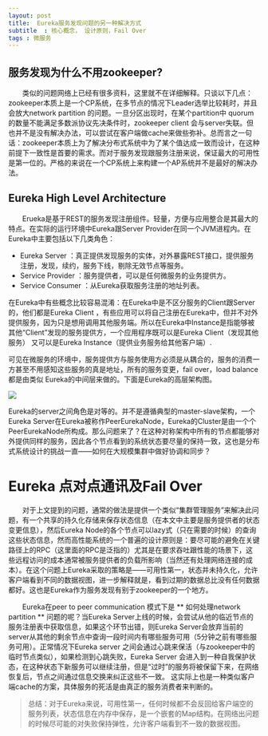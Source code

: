 ```yaml
---
layout: post
title:  Eureka服务发现问题的另一种解决方式
subtitle  : 核心概念， 设计原则，Fail Over
tags : 微服务
---
```


## 服务发现为什么不用zookeeper?

&emsp;&emsp;类似的问题网络上已经有很多资料，这里就不在详细解释。只谈以下几点： zookeeper本质上是一个CP系统，在多节点的情况下Leader选举比较耗时，并且会放大network partition 的问题。一旦分区出现时，在某个partition中 quorum 的数量不能满足多数派协议先决条件时，zookeeper client 会与server失联。但也并不是没有解决办法，可以尝试在客户端做cache来做些弥补。总而言之一句话：zookeeper本质上为了解决分布式系统中为了某个值达成一致而设计，在这种前提下一致性是首要的需求。而对于服务发现跟服务注册来说，保证最大的可用性是第一位的。严格的来说在一个CP系统上来构建一个AP系统并不是最好的解决办法。

## Eureka High Level Architecture

&emsp;&emsp;Erueka是基于REST的服务发现注册组件。轻量，方便与应用整合是其最大的特点。在实际的运行环境中Eureka跟Server Provider在同一个JVM进程内。在Eureka中主要包括以下几类角色：
*  Eureka Server ：真正提供发现服务的实体，对外暴露REST接口，提供服务注册，发现，续约，服务下线，剔除无效节点等服务。
*  Service Provider ：服务提供者，可以是任何微服务的业务提供方。
*  Service Consumer ：从Eureka获取服务注册的地址列表。

在Eureka中有些概念比较容易混淆：在Eureka中是不区分服务的Client跟Server的，他们都是Eureka Client ，有些应用可以将自己注册在Eureka中，但并不对外提供服务，因为只是想用调用其他服务端。所以在Eureka中Instance是指能够被其他“Client”发现的服务提供方，一个应用程序既可以是Eureka Client（发现其他服务）
又可以是Eureka Instance（提供业务服务给其他客户端）.

可见在微服务的环境中，服务提供方与服务使用方必须是从耦合的，服务的消费一方甚至不用感知这些服务的真是地址，所有的服务变更，fail over，load balance 都是由类似
Eureka的中间层来做的。下面是Eureka的高层架构图。

![](https://raw.githubusercontent.com/pangzhenzhou/pzz-github-pages-blog/gh-pages/public/image/eureka_architecture.png)

Eureka的server之间角色是对等的。并不是遵循典型的master-slave架构，一个Eureka Server在Eureka被称作PeerEurekaNode，Eureka的Cluster是由一个个PeerEurekaNode所构成。那么问题来了？在这种对称架构中所有的节点都能够对外提供同样的服务，因此各个节点看到的系统状态要尽量的保持一致，这也是分布式系统设计的挑战一直——如何在大规模集群中做好协调和同步？

# Eureka 点对点通讯及Fail Over

&emsp;&emsp;对于上文提到的问题，通常的做法是提供一个类似“集群管理服务”来解决此问题，有一个共享的持久化存储来保存状态信息（在本文中主要是服务提供者的状态变更信息），然后Eureka Node的各个节点可以lazy式（只在需要的时候）的查询这些状态信息，然而高性能系统的一个普遍的设计原则是：要尽可能的避免在关键路径上的RPC（这里面的RPC是泛指的）尤其是在要求吞吐跟性能的场景下，这些远程访问的成本通常被服务提供者的负载所影响（当然还有处理网络连接的成本）。在这个问题上Eureka采取的策略是——可用性第一，状态并未持久化，允许客户端看到不同的数据视图，进一步解释就是，看到过期的数据总比没有任何数据都好。这也是Eureka作为服务发现有别于zookeeper的一个地方。

&emsp;&emsp;Eureka在peer to peer communication 模式下是 ** 如何处理network partition ** 问题的呢？当Eureka Server上线的时候，会尝试从他的临近节点的服务注册表中获取信息，如果这个环节出错，则Eureka Server会放弃当前的server从其他的剩余节点中查询一段时间内有哪些服务可用（5分钟之前有哪些服务可用）。正常情况下Eureka server 之间会通过心跳来保活（与zookeeper中的临时节点类似），如果检测到心跳失败，Eureka Server 会进入到一种自我保护状态，在这种状态下新服务可以继续注册，但是“过时”的服务将被保留下来，在网络恢复后，节点之间通过信息交换来纠正这些不一致。 这实际上也是一种类似客户端cache的方案，具体服务的死活是由真正的服务消费者来判断的。


>  总结：对于Eureka来说，可用性第一，任何时候都不会反回给客户端空的服务列表，状态信息在内存中保存，是一个嵌套的Map结构。在网络出问题的时候尽可能的对失败保持弹性，允许客户端看到不一致的数据视图。
